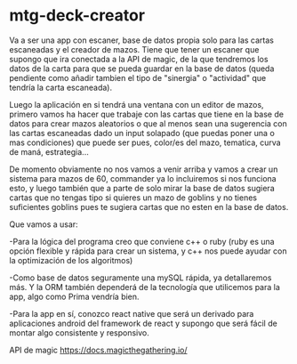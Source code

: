 # mtg-deck-creator

Va a ser una app con escaner, base de datos propia solo para las cartas escaneadas y el creador de mazos.
Tiene que tener un escaner que supongo que ira conectada a la API de magic, de la que tendremos los datos de la carta para que se pueda guardar en la base de datos (queda pendiente como añadir tambien el tipo de "sinergia" o "actividad" que tendría la carta escaneada).

Luego la aplicación en si tendrá una ventana con un editor de mazos, primero vamos ha hacer que trabaje con las cartas que tiene en la base de datos para crear mazos aleatorios o que al menos sean una sugerencia con las cartas escaneadas dado un input solapado (que puedas poner una o mas condiciones) que puede ser pues, color/es del mazo, tematica, curva de maná, estrategia...

De momento obviamente no nos vamos a venir arriba y vamos a crear un sistema para mazos de 60, commander ya lo incluiremos si nos funciona esto, y luego también que a parte de solo mirar la base de datos sugiera cartas que no tengas tipo si quieres un mazo de goblins y no tienes suficientes goblins pues te sugiera cartas que no esten en la base de datos.

Que vamos a usar:

-Para la lógica del programa creo que conviene c++ o ruby (ruby es una opción flexible y rápida para crear un sistema, y c++ nos puede ayudar con la optimización de los algoritmos)

-Como base de datos seguramente una mySQL rápida, ya detallaremos más. Y la ORM también dependerá de la tecnología que utilicemos para la app, algo como Prima vendría bien.

-Para la app en sí, conozco react native que será un derivado para aplicaciones android del framework de react y supongo que será fácil de montar algo consistente y responsivo.

API de magic
https://docs.magicthegathering.io/

